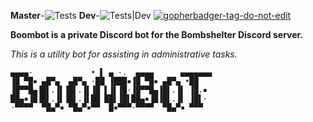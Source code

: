 **Master**-![Tests](https://github.com/aplomBomb/boombot/workflows/Tests/badge.svg)
**Dev**-![Tests|Dev](https://github.com/aplomBomb/boombot/workflows/Tests/badge.svg?branch=dev)
<a href='https://github.com/jpoles1/gopherbadger' target='_blank'>![gopherbadger-tag-do-not-edit](https://img.shields.io/badge/Go%20Coverage-50%25-brightgreen.svg?longCache=true&style=flat)</a>


**Boombot is a private Discord bot for the Bombshelter Discord server.**

*This is a utility bot for assisting in administrative tasks.*


    ▄▄▄▄·             • ▌ ▄ ·.  ▄▄▄▄      ▄▄▄▄▄▄▄
	▐█ ▀█▪ ▄█▀▄  ▄█▀▄ ·██ ▐███▪▐█ ▀█▪ ▄█▀▄ •██  
	▐█▀▀█▄▐█▌.▐▌▐█▌.▐▌▐█ ▌▐▌▐█·▐█▀▀█▄▐█▌.▐▌ ▐█.▪
	██▄▪▐█▐█▌.▐▌▐█▌.▐▌██ ██▌▐█▌██▄▪▐█▐█▌.▐▌ ▐█▌·
	·▀▀▀▀  ▀█▄▀▪ ▀█▄▀▪▀▀  █▪▀▀▀·▀▀▀▀  ▀█▄▀▪ ▀▀▀

